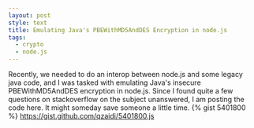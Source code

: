 ```yaml
---
layout: post
style: text
title: Emulating Java's PBEWithMD5AndDES Encryption in node.js
tags: 
  - crypto
  - node.js
---
```


Recently, we needed to do an interop between node.js and some legacy java code, and I was tasked with emulating Java's insecure PBEWithMD5AndDES encryption in node.js. Since I found quite a few questions on stackoverflow on the subject unanswered, I am posting the code here. It might someday save someone a little time.
{% gist 5401800 %}
https://gist.github.com/qzaidi/5401800.js
